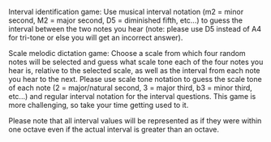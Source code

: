 Interval identification game: Use musical interval notation (m2 = minor second, M2 = major second, D5 = diminished fifth, etc...) to guess the interval between the two notes you hear (note: please use D5 instead of A4 for tri-tone or else you will get an incorrect answer).

Scale melodic dictation game: Choose a scale from which four random notes will be selected and guess what scale tone each of the four notes you hear is, relative to the selected scale, as well as the interval from each note you hear to the next. Please use scale tone notation to guess the scale tone of each note (2 = major/natural second, 3 = major third, b3 = minor third, etc...) and regular interval notation for the interval questions. This game is more challenging, so take your time getting used to it. 

Please note that all interval values will be represented as if they were within one octave even if the actual interval is greater than an octave.

